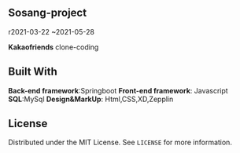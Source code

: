 
## Sosang-project		
r2021-03-22 ~2021-05-28

**Kakaofriends** clone-coding

## Built With

**Back-end framework**:Springboot
**Front-end framework**: Javascript
**SQL**:MySql
**Design&MarkUp**: Html,CSS,XD,Zepplin

##  License
Distributed under the MIT License. See `LICENSE` for more information.
